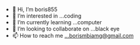 - 👋 Hi, I’m boris855
- 👀 I’m interested in ...coding
- 🌱 I’m currently learning ...computer 
- 💞️ I’m looking to collaborate on ...black eye 
- 📫 How to reach me ...borismbiamg@gmail.com

<!---
boris855/boris855 is a ✨ special ✨ repository because its `README.md` (this file) appears on your GitHub profile.
You can click the Preview link to take a look at your changes.
--->
